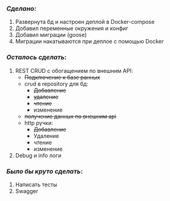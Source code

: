 ### _Сделано:_
1. Развернута бд и настроен деплой в Docker-compose
2. Добавил переменные окружения и конфиг
3. Добавил миграции (goose)
4. Миграции накатываются при деплое с помощью Docker

### _Осталось сделать_:
1. REST CRUD с обогащением по внешним API:
    * ~~Подключение к базе ранных~~
    * crud в repository для бд:
      * ~~Добавление~~
      * ~~удаление~~
      * ~~чтение~~
      * изменение
    * ~~получение данных по внешним api~~ 
    * http ручки:
      * ~~Добавление~~
      * Удаление
      * чтение
      * изменение
2. Debug и info логи

### _Было бы круто сделать_:
1. Написать тесты
2. Swagger